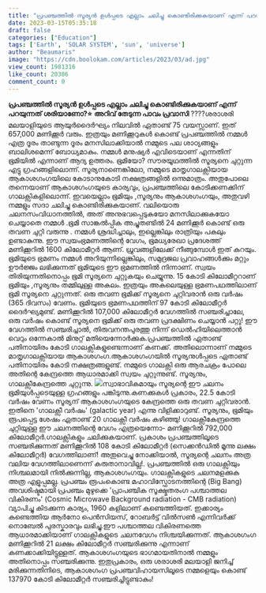 ```yaml
---
title: "പ്രപഞ്ചത്തിൽ സൂര്യൻ ഉൾപ്പടെ എല്ലാം ചലിച്ചു കൊണ്ടിരിക്കുകയാണ് എന്ന് പറയുന്നത് ശരിയാണോ ?"
date: 2023-03-15T05:35:18
draft: false
categories: ["Education"]
tags: ['Earth', 'SOLAR SYSTEM', 'sun', 'universe']
author: "Beaumaris"
image: "https://cdn.boolokam.com/articles/2023/03/ad.jpg"
view_count: 1981316
like_count: 20386
comment_count: 0
---
```


**പ്രപഞ്ചത്തിൽ സൂര്യൻ ഉൾപ്പടെ എല്ലാം ചലിച്ചു കൊണ്ടിരിക്കുകയാണ് എന്ന് പറയുന്നത് ശരിയാണോ?⭐** **അറിവ് തേടുന്ന പാവം പ്രവാസി** ????ശരാശരി മലയാളിയുടെ ആയുർദൈർഘ്യം നിലവിൽ ഏതാണ്ട് 75 വയസ്സാണ്. ഇത് 657,000 മണിക്കൂർ വരും. ഇത്രയും മണിക്കൂറുകൾ കൊണ്ട് പ്രപഞ്ചത്തിൽ നമ്മൾ എത്ര ദൂരം താണ്ടുന്ന ദൂരം മനസിലാക്കിയാൽ നമ്മുടെ പല ശാഠ്യങ്ങളും ബാലിശമെന്ന് ബോധ്യമാകും. നമ്മൾ മനുഷ്യർ എവിടെയാണ് എന്നതിന് ഭൂമിയിൽ എന്നാണ് ആദ്യ ഉത്തരം. ഭൂമിയോ? സൗരയൂഥത്തിൽ സൂര്യനെ ചുറ്റുന്ന എട്ടു ഗ്രഹങ്ങളിലൊന്ന്. സൂര്യനാണെങ്കിലോ, നമ്മുടെ മാതൃഗാലക്സിയായ ആകാശഗംഗയിലെ കോടാനുകോടി നക്ഷത്രങ്ങളിൽ ഒന്നുമാത്രം. അതുപോലെ തന്നെയാണ് ആകാശഗംഗയുടെ കാര്യവും, പ്രപഞ്ചത്തിലെ കോടിക്കണക്കിന് ഗാലക്സികളിലൊന്ന്. ഇവയെല്ലാം ഭൂമിയും ,സൂര്യനും ആകാശഗംഗയും, അതുവഴി നമ്മളും സദാ ചലിച്ചു കൊണ്ടിരിക്കുകയാണ്. വലിയൊരു ചലനസംവിധാനത്തിൽ, അത് അനുഭവപ്പെടുകയോ മനസിലാക്കുകയോ ചെയ്യാതെ നമ്മൾ .ഭൂമി സാങ്കൽപ്പിക അച്ചുതണ്ടിൽ 24 മണിക്കൂർ കൊണ്ട് ഒരു തവണ ചുറ്റി വരുന്നു . നമ്മൾ ശ്രദ്ധിച്ചാലും, ഇല്ലെങ്കിലും രാത്രിയും പകലും ഉണ്ടാകുന്നു. ഈ സ്വയംഭ്രമണത്തിന്റെ വേഗം, ഭൂമധ്യരേഖാ പ്രദേശത്ത് മണിക്കൂറിൽ 1600 കിലോമീറ്റർ ആണ്. ധ്രുവങ്ങളിലേക്ക് നീങ്ങുമ്പോൾ ഇത് കുറയും. ഭൂമിയുടെ ഭ്രമണം നമ്മൾ അറിയുന്നില്ലെങ്കിലും, സമുദ്രജല പ്രവാഹങ്ങൾക്കും മറ്റും ഊർജ്ജം ലഭിക്കുന്നത് ഭൂമിയുടെ ഈ ഭ്രമണത്തിൽ നിന്നാണ്. സ്വയം തിരിയുന്നതിനൊപ്പം ഭൂമി സൂര്യനെ ചുറ്റുകയും ചെയ്യുന്നു. 15 കോടി കിലോമീറ്ററാണ് ഭൂമിയും ,സൂര്യനും തമ്മിലുള്ള അകലം. ഇത്രയും അകലെയുള്ള ഭ്രമണപഥത്തിലാണ് ഭൂമി സൂര്യനെ ചുറ്റുന്നത്. ഒരു തവണ ഭൂമിക്ക് സൂര്യനെ ചുറ്റിവരാൻ ഒരു വർഷം (365 ദിവസം) വേണം. ഭൂമിയുടെ ഭ്രമണപഥത്തിന് 97 കോടി കിലോമീറ്റർ ദൈർഘ്യമുണ്ട്. മണിക്കൂറിൽ 107,000 കിലോമീറ്റർ വേഗത്തിൽ സഞ്ചരിച്ചാലേ, ഒരു വർഷം കൊണ്ട് സൂര്യനെ ഭൂമിക്ക് ഒരു തവണ പ്രദക്ഷിണം ചെയ്യാൻ പറ്റൂ! ഈ വേഗത്തിൽ സഞ്ചരിച്ചാൽ, തിരുവനന്തപുരത്തു നിന്ന് ഡെൽഹിയിലെത്താൻ വെറും ഒന്നേകാൽ മിനുറ്റ് മതിയെന്നോർക്കുക.പ്രപഞ്ചത്തിൽ ഏതാണ്ട് പതിനായിരം കോടി ഗാലക്സികളുണ്ടെന്നാണ് കണക്ക്. അതിലൊന്നാണ് നമ്മുടെ മാതൃഗാലക്സിയായ ആകാശഗംഗ.ആകാശഗംഗയിൽ സൂര്യനുൾപ്പടെ ഏതാണ്ട് പതിനായിരം കോടി നക്ഷത്രങ്ങളുണ്ട്. നമ്മുടെ ഗാലക്സി ഒരു ആരചക്രം പോലെ അതിന്റെ കേന്ദ്രത്തെ ആധാരമാക്കി സ്വയം ചുറ്റുന്നുണ്ട്. സൂര്യനും, ഗാലക്സീകേന്ദ്രത്തെ ചുറ്റുന്നു. ![](https://cdn.boolokam.com/articles/2023/03/r2-2.jpg)സ്വാഭാവികമായും സൂര്യന്റെ ഈ ചലനം ഭൂമിയുൾപ്പടെയുള്ള ഗ്രഹങ്ങളും പങ്കിടുന്നു.കണക്കുകൾ പ്രകാരം, 22.5 കോടി വർഷം വേണം സൂര്യന് ആകാശഗംഗയുടെ കേന്ദ്രത്തെ ഒരു തവണ ചുറ്റിവരാൻ. ഇതിനെ 'ഗാലക്സീ വർഷം' (galactic year) എന്നു വിളിക്കാറുണ്ട്. സൂര്യനും, ഭൂമിയും രൂപപ്പെട്ട ശേഷം ഏതാണ്ട് 20 ഗാലക്സീ വർഷം കഴിഞ്ഞു! ഗാലക്സീകേന്ദ്രത്തെ ചുറ്റിയുള്ള ഈ ചലനത്തിന്റെ വേഗം എത്രയെന്നോ- മണിക്കൂറിൽ 792,000 കിലോമീറ്റർ.ഗാലക്സികളും ചലിക്കുകയാണ്. പ്രകാശം പ്രപഞ്ചത്തിലൂടെ സഞ്ചരിക്കുന്നത് മണിക്കൂറിൽ 108 കോടി കിലോമീറ്റർ (സെക്കൻഡിൽ മൂന്നു ലക്ഷം കിലോമീറ്റർ) വേഗത്തിലാണ്! അതുവെച്ചു നോക്കിയാൽ, സൂര്യന്റെ ചലനം അത്ര വലിയ വേഗത്തിലാണെന്ന് കരുതാനാവില്ല!. പ്രപഞ്ചത്തിൽ ഒരു ഗാലക്സിയും നിശ്ചലമായി നിൽക്കുന്നില്ല, ആകാശഗംഗയും. ഗാലക്സികളുടെ ചലനമളക്കുക അത്ര എളുപ്പമല്ല. പ്രപഞ്ചം രൂപംകൊണ്ട മഹാവിസ്ഫോടനത്തിന്റെ (Big Bang) അവശിഷ്ടമായി പ്രപഞ്ചം മുഴുക്കെ 'പ്രാപഞ്ചിക സൂക്ഷ്മതരംഗ പശ്ചാത്തല വികിരണം' (Cosmic Microwave Background radiation - CMB radiation) വ്യാപിച്ചു കിടക്കുന്ന കാര്യം, 1960 കളിലാണ് കണ്ടെത്തിയത്. ഇക്കാര്യം കണ്ടെത്തിയ ആർനോ പെൻസിയസ്, റോബർട്ട് വിൽസൺ എന്നിവർക്ക് നൊബേൽ പുരസ്കാരവും ലഭിച്ചു.ഈ പശ്ചാത്തല വികിരണത്തെ ആധാരമാക്കിയാണ് ഗാലക്സികളുടെ ചലനവേഗം നിശ്ചയിക്കുന്നത്. ആകാശഗംഗ മണിക്കൂറിൽ 21 ലക്ഷം കിലോമീറ്റർ സഞ്ചരിക്കുന്നു എന്നാണ് കണക്കാക്കിയിട്ടുള്ളത്. ആകാശഗംഗയുടെ ഭാഗമായതിനാൽ നമ്മളും അതിനൊപ്പം സഞ്ചരിക്കുന്നു. ഇതുപ്രകാരം, ഒരു ശരാശരി മലയാളി ജനിച്ച് മരിക്കുന്നതിനിടെ, ആകാശഗംഗ പ്രപഞ്ചവിഹായസിലൂടെ നമ്മളെയും കൊണ്ട് 137970 കോടി കിലോമീറ്റർ സഞ്ചരിച്ചിട്ടുണ്ടാകും!
